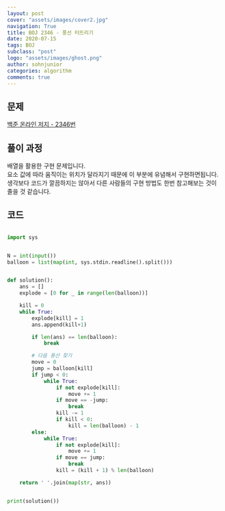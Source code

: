 ```yaml
---
layout: post
cover: "assets/images/cover2.jpg"
navigation: True
title: BOJ 2346 - 풍선 터뜨리기
date: 2020-07-15
tags: BOJ
subclass: "post"
logo: "assets/images/ghost.png"
author: sohnjunior
categories: algorithm
comments: true
---
```


## 문제

[백준 온라인 저지 - 2346번](https://www.acmicpc.net/problem/2346)

## 풀이 과정

배열을 활용한 구현 문제입니다. <br>
요소 값에 따라 움직이는 위치가 달라지기 때문에 이 부분에 유념해서 구현하면됩니다. <br>
생각보다 코드가 깔끔하지는 않아서 다른 사람들의 구현 방법도 한번 참고해보는 것이 졸을 것 같습니다. <br>

## 코드

```python

import sys


N = int(input())
balloon = list(map(int, sys.stdin.readline().split()))


def solution():
    ans = []
    explode = [0 for _ in range(len(balloon))]

    kill = 0
    while True:
        explode[kill] = 1
        ans.append(kill+1)

        if len(ans) == len(balloon):
            break

        # 다음 풍선 찾기
        move = 0
        jump = balloon[kill]
        if jump < 0:
            while True:
                if not explode[kill]:
                    move += 1
                if move == -jump:
                    break
                kill -= 1
                if kill < 0:
                    kill = len(balloon) - 1
        else:
            while True:
                if not explode[kill]:
                    move += 1
                if move == jump:
                    break
                kill = (kill + 1) % len(balloon)

    return ' '.join(map(str, ans))


print(solution())

```
